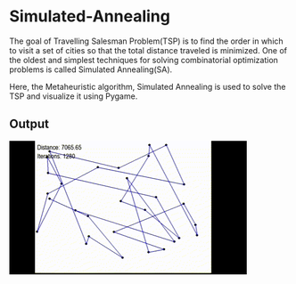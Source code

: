 # Simulated-Annealing

The goal of Travelling Salesman Problem(TSP) is to find the order in which to visit a set of cities so that the total distance traveled is minimized.
One of the oldest and simplest techniques for solving combinatorial optimization problems is called Simulated Annealing(SA).

Here, the Metaheuristic algorithm, Simulated Annealing is used to solve the TSP and visualize it using Pygame.

## Output

![](https://github.com/DivyanshPandey99/Simulated-Annealing/blob/main/SA-%20TSP.gif)
